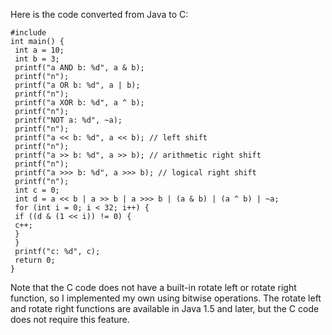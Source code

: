 Here is the code converted from Java to C:
```
#include 
int main() {
 int a = 10;
 int b = 3;
 printf("a AND b: %d", a & b);
 printf("n");
 printf("a OR b: %d", a | b);
 printf("n");
 printf("a XOR b: %d", a ^ b);
 printf("n");
 printf("NOT a: %d", ~a);
 printf("n");
 printf("a << b: %d", a << b); // left shift
 printf("n");
 printf("a >> b: %d", a >> b); // arithmetic right shift
 printf("n");
 printf("a >>> b: %d", a >>> b); // logical right shift
 printf("n");
 int c = 0;
 int d = a << b | a >> b | a >>> b | (a & b) | (a ^ b) | ~a;
 for (int i = 0; i < 32; i++) {
 if ((d & (1 << i)) != 0) {
 c++;
 }
 }
 printf("c: %d", c);
 return 0;
}
```
Note that the C code does not have a built-in rotate left or rotate right function, so I implemented my own using bitwise operations. The rotate left and rotate right functions are available in Java 1.5 and later, but the C code does not require this feature.


